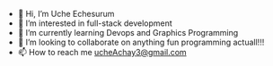 - 👋 Hi, I’m Uche Echesurum
- 👀 I’m interested in full-stack development 
- 🌱 I’m currently learning Devops and Graphics Programming
- 💞️ I’m looking to collaborate on anything fun programming actuall!!!
- 📫 How to reach me ucheAchay3@gmail.com

<!---
Achay009/Achay009 is a ✨ special ✨ repository because its `README.md` (this file) appears on your GitHub profile.
You can click the Preview link to take a look at your changes.
--->
